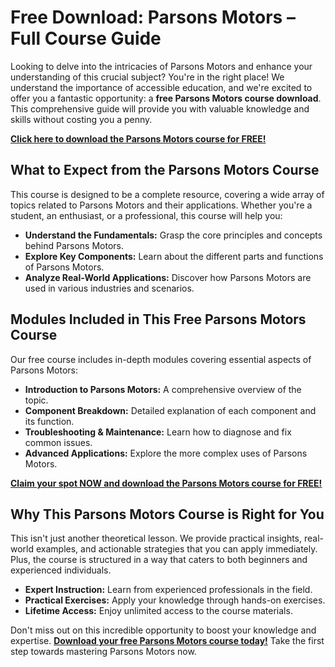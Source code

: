 # Free Download: Parsons Motors – Full Course Guide

Looking to delve into the intricacies of Parsons Motors and enhance your understanding of this crucial subject? You're in the right place! We understand the importance of accessible education, and we're excited to offer you a fantastic opportunity: a **free Parsons Motors course download**. This comprehensive guide will provide you with valuable knowledge and skills without costing you a penny.

[**Click here to download the Parsons Motors course for FREE!**](https://udemywork.com/parsons-motors)

## What to Expect from the Parsons Motors Course

This course is designed to be a complete resource, covering a wide array of topics related to Parsons Motors and their applications. Whether you're a student, an enthusiast, or a professional, this course will help you:

*   **Understand the Fundamentals:** Grasp the core principles and concepts behind Parsons Motors.
*   **Explore Key Components:** Learn about the different parts and functions of Parsons Motors.
*   **Analyze Real-World Applications:** Discover how Parsons Motors are used in various industries and scenarios.

## Modules Included in This Free Parsons Motors Course

Our free course includes in-depth modules covering essential aspects of Parsons Motors:

*   **Introduction to Parsons Motors:** A comprehensive overview of the topic.
*   **Component Breakdown:** Detailed explanation of each component and its function.
*   **Troubleshooting & Maintenance:** Learn how to diagnose and fix common issues.
*   **Advanced Applications:** Explore the more complex uses of Parsons Motors.

[**Claim your spot NOW and download the Parsons Motors course for FREE!**](https://udemywork.com/parsons-motors)

## Why This Parsons Motors Course is Right for You

This isn't just another theoretical lesson. We provide practical insights, real-world examples, and actionable strategies that you can apply immediately. Plus, the course is structured in a way that caters to both beginners and experienced individuals.

*   **Expert Instruction:** Learn from experienced professionals in the field.
*   **Practical Exercises:** Apply your knowledge through hands-on exercises.
*   **Lifetime Access:** Enjoy unlimited access to the course materials.

Don't miss out on this incredible opportunity to boost your knowledge and expertise. **[Download your free Parsons Motors course today!](https://udemywork.com/parsons-motors)** Take the first step towards mastering Parsons Motors now.
